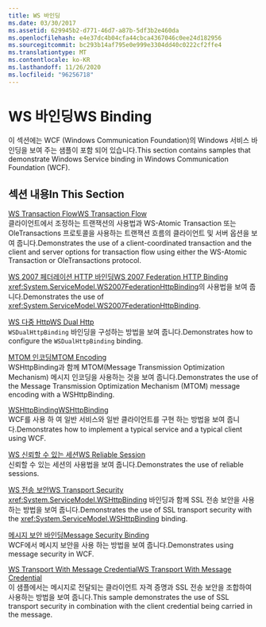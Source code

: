 ```yaml
---
title: WS 바인딩
ms.date: 03/30/2017
ms.assetid: 629945b2-d771-46d7-a87b-5df3b2e460da
ms.openlocfilehash: e4e37dc4b04cfa44cbca4367046c0ee24d182956
ms.sourcegitcommit: bc293b14af795e0e999e3304dd40c0222cf2ffe4
ms.translationtype: MT
ms.contentlocale: ko-KR
ms.lasthandoff: 11/26/2020
ms.locfileid: "96256718"
---
```

# <a name="ws-binding"></a><span data-ttu-id="e1114-102">WS 바인딩</span><span class="sxs-lookup"><span data-stu-id="e1114-102">WS Binding</span></span>

<span data-ttu-id="e1114-103">이 섹션에는 WCF (Windows Communication Foundation)의 Windows 서비스 바인딩을 보여 주는 샘플이 포함 되어 있습니다.</span><span class="sxs-lookup"><span data-stu-id="e1114-103">This section contains samples that demonstrate Windows Service binding in Windows Communication Foundation (WCF).</span></span>  
  
## <a name="in-this-section"></a><span data-ttu-id="e1114-104">섹션 내용</span><span class="sxs-lookup"><span data-stu-id="e1114-104">In This Section</span></span>  

 [<span data-ttu-id="e1114-105">WS Transaction Flow</span><span class="sxs-lookup"><span data-stu-id="e1114-105">WS Transaction Flow</span></span>](ws-transaction-flow.md)  
 <span data-ttu-id="e1114-106">클라이언트에서 조정하는 트랜잭션의 사용법과 WS-Atomic Transaction 또는 OleTransactions 프로토콜을 사용하는 트랜잭션 흐름의 클라이언트 및 서버 옵션을 보여 줍니다.</span><span class="sxs-lookup"><span data-stu-id="e1114-106">Demonstrates the use of a client-coordinated transaction and the client and server options for transaction flow using either the WS-Atomic Transaction or OleTransactions protocol.</span></span>  
  
 [<span data-ttu-id="e1114-107">WS 2007 페더레이션 HTTP 바인딩</span><span class="sxs-lookup"><span data-stu-id="e1114-107">WS 2007 Federation HTTP Binding</span></span>](ws-2007-federation-http-binding.md)  
 <span data-ttu-id="e1114-108"><xref:System.ServiceModel.WS2007FederationHttpBinding>의 사용법을 보여 줍니다.</span><span class="sxs-lookup"><span data-stu-id="e1114-108">Demonstrates the use of <xref:System.ServiceModel.WS2007FederationHttpBinding>.</span></span>  
  
 [<span data-ttu-id="e1114-109">WS 다중 Http</span><span class="sxs-lookup"><span data-stu-id="e1114-109">WS Dual Http</span></span>](ws-dual-http.md)  
 <span data-ttu-id="e1114-110">`WSDualHttpBinding` 바인딩을 구성하는 방법을 보여 줍니다.</span><span class="sxs-lookup"><span data-stu-id="e1114-110">Demonstrates how to configure the `WSDualHttpBinding` binding.</span></span>  
  
 [<span data-ttu-id="e1114-111">MTOM 인코딩</span><span class="sxs-lookup"><span data-stu-id="e1114-111">MTOM Encoding</span></span>](mtom-encoding.md)  
 <span data-ttu-id="e1114-112">WSHttpBinding과 함께 MTOM(Message Transmission Optimization Mechanism) 메시지 인코딩을 사용하는 것을 보여 줍니다.</span><span class="sxs-lookup"><span data-stu-id="e1114-112">Demonstrates the use of the Message Transmission Optimization Mechanism (MTOM) message encoding with a WSHttpBinding.</span></span>  
  
 [<span data-ttu-id="e1114-113">WSHttpBinding</span><span class="sxs-lookup"><span data-stu-id="e1114-113">WSHttpBinding</span></span>](wshttpbinding.md)  
 <span data-ttu-id="e1114-114">WCF를 사용 하 여 일반 서비스와 일반 클라이언트를 구현 하는 방법을 보여 줍니다.</span><span class="sxs-lookup"><span data-stu-id="e1114-114">Demonstrates how to implement a typical service and a typical client using WCF.</span></span>  
  
 [<span data-ttu-id="e1114-115">WS 신뢰할 수 있는 세션</span><span class="sxs-lookup"><span data-stu-id="e1114-115">WS Reliable Session</span></span>](ws-reliable-session.md)  
 <span data-ttu-id="e1114-116">신뢰할 수 있는 세션의 사용법을 보여 줍니다.</span><span class="sxs-lookup"><span data-stu-id="e1114-116">Demonstrates the use of reliable sessions.</span></span>  
  
 [<span data-ttu-id="e1114-117">WS 전송 보안</span><span class="sxs-lookup"><span data-stu-id="e1114-117">WS Transport Security</span></span>](ws-transport-security.md)  
 <span data-ttu-id="e1114-118"><xref:System.ServiceModel.WSHttpBinding> 바인딩과 함께 SSL 전송 보안을 사용하는 방법을 보여 줍니다.</span><span class="sxs-lookup"><span data-stu-id="e1114-118">Demonstrates the use of SSL transport security with the <xref:System.ServiceModel.WSHttpBinding> binding.</span></span>  
  
 [<span data-ttu-id="e1114-119">메시지 보안 바인딩</span><span class="sxs-lookup"><span data-stu-id="e1114-119">Message Security Binding</span></span>](message-security-binding.md)  
 <span data-ttu-id="e1114-120">WCF에서 메시지 보안을 사용 하는 방법을 보여 줍니다.</span><span class="sxs-lookup"><span data-stu-id="e1114-120">Demonstrates using message security in WCF.</span></span>  
  
 [<span data-ttu-id="e1114-121">WS Transport With Message Credential</span><span class="sxs-lookup"><span data-stu-id="e1114-121">WS Transport With Message Credential</span></span>](ws-transport-with-message-credential.md)  
 <span data-ttu-id="e1114-122">이 샘플에서는 메시지로 전달되는 클라이언트 자격 증명과 SSL 전송 보안을 조합하여 사용하는 방법을 보여 줍니다.</span><span class="sxs-lookup"><span data-stu-id="e1114-122">This sample demonstrates the use of SSL transport security in combination with the client credential being carried in the message.</span></span>
